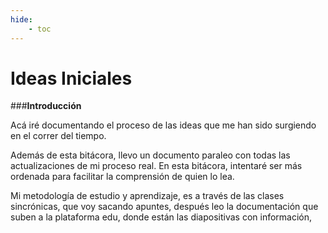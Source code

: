 ```yaml
---
hide:
    - toc
---
```


# Ideas Iniciales

###**Introducción**

Acá iré documentando el proceso de las ideas que me han sido surgiendo en el correr del tiempo. 

Además de esta bitácora, llevo un documento paraleo con todas las actualizaciones de mi proceso real. En esta bitácora, intentaré ser más ordenada 
para facilitar la comprensión de quien lo lea. 

Mi metodología de estudio y aprendizaje, es a través de las clases sincrónicas, que voy sacando apuntes, después leo la documentación que suben a la plataforma edu, donde están las diapositivas con información, 